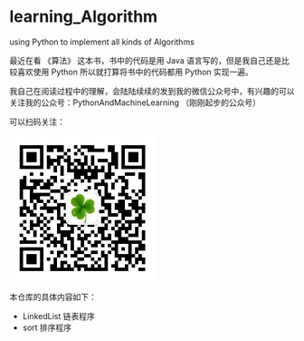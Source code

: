 # learning_Algorithm
using Python to implement all kinds of Algorithms

最近在看 《算法》 这本书，书中的代码是用 Java 语言写的，但是我自己还是比较喜欢使用 Python 所以就打算将书中的代码都用 Python 实现一遍。

我自己在阅读过程中的理解，会陆陆续续的发到我的微信公众号中，有兴趣的可以关注我的公众号：PythonAndMachineLearning （刚刚起步的公众号）

可以扫码关注：

![](./image/wechat.jpg)

本仓库的具体内容如下：

- LinkedList 链表程序
- sort 排序程序 
